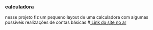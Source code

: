 ### calculadora
nesse projeto fiz um pequeno layout de uma calculadora com algumas possíveis realizações de contas básicas
#<a href="https://nicolas00000.github.io/calculadora/"> Link do site no ar </a>
